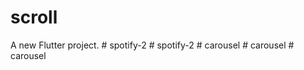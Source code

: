# scroll

A new Flutter project.
#   s p o t i f y - 2  
 #   s p o t i f y - 2  
 #   c a r o u s e l  
 #   c a r o u s e l  
 #   c a r o u s e l  
 